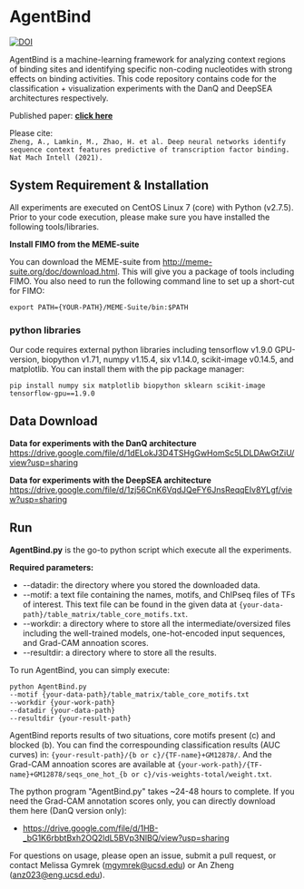 # AgentBind #
<a href="https://zenodo.org/badge/latestdoi/174050946"><img src="https://zenodo.org/badge/174050946.svg" alt="DOI"></a>

AgentBind is a machine-learning framework for analyzing context regions of binding sites and identifying specific non-coding nucleotides with strong effects on binding activities. This code repository contains code for the classification + visualization experiments with the DanQ and DeepSEA architectures respectively.

Published paper: [**click here**](https://www.ncbi.nlm.nih.gov/pmc/articles/PMC8009085/)

Please cite: \
`Zheng, A., Lamkin, M., Zhao, H. et al. Deep neural networks identify sequence context features predictive of transcription factor binding. Nat Mach Intell (2021).`

## System Requirement & Installation ##
All experiments are executed on CentOS Linux 7 (core) with Python (v2.7.5). Prior to your code execution, please make sure you have installed the following tools/libraries.

**Install FIMO from the MEME-suite**

You can download the MEME-suite from http://meme-suite.org/doc/download.html. This will give you a package of tools including FIMO. You also need to run the following command line to set up a short-cut for FIMO:

`export PATH={YOUR-PATH}/MEME-Suite/bin:$PATH`

### python libraries ###
Our code requires external python libraries including tensorflow v1.9.0 GPU-version, biopython v1.71, numpy v1.15.4, six v1.14.0, scikit-image v0.14.5, and matplotlib. You can install them with the pip package manager:

`pip install numpy six matplotlib biopython sklearn scikit-image tensorflow-gpu==1.9.0`

## Data Download ##
**Data for experiments with the DanQ architecture**
https://drive.google.com/file/d/1dELokJ3D4TSHgGwHomSc5LDLDAwGtZiU/view?usp=sharing

**Data for experiments with the DeepSEA architecture**
https://drive.google.com/file/d/1zj56CnK6VqdJQeFY6JnsReqqEIv8YLgf/view?usp=sharing

## Run ##
**AgentBind.py** is the go-to python script which execute all the experiments.

**Required parameters:**
* --datadir: the directory where you stored the downloaded data.
* --motif: a text file containing the names, motifs, and ChIPseq files of TFs of interest. This text file can be found in the given data at `{your-data-path}/table_matrix/table_core_motifs.txt`.
* --workdir: a directory where to store all the intermediate/oversized files including the well-trained models, one-hot-encoded input sequences, and Grad-CAM annoation scores.
* --resultdir: a directory where to store all the results.

To run AgentBind, you can simply execute:
```
python AgentBind.py 
--motif {your-data-path}/table_matrix/table_core_motifs.txt 
--workdir {your-work-path}
--datadir {your-data-path}
--resultdir {your-result-path}
```

AgentBind reports results of two situations, core motifs present (c) and blocked (b). You can find the correspounding classification results (AUC curves) in: `{your-result-path}/{b or c}/{TF-name}+GM12878/`. And the Grad-CAM annoation scores are available at `{your-work-path}/{TF-name}+GM12878/seqs_one_hot_{b or c}/vis-weights-total/weight.txt`.

The python program "AgentBind.py" takes ~24-48 hours to complete. If you need the Grad-CAM annotation scores only, you can directly download them here (DanQ version only):
* https://drive.google.com/file/d/1HB-_bG1K6rbbtBxh2OQ2ldL5BVp3NlBQ/view?usp=sharing

For questions on usage, please open an issue, submit a pull request, or contact Melissa Gymrek (mgymrek@ucsd.edu) or An Zheng (anz023@eng.ucsd.edu).
